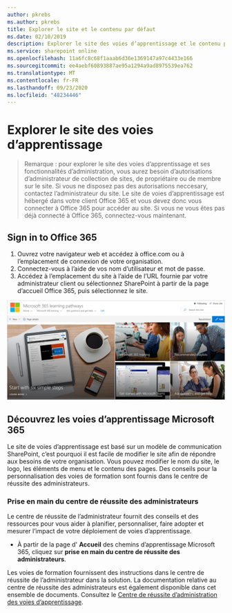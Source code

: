 ```yaml
---
author: pkrebs
ms.author: pkrebs
title: Explorer le site et le contenu par défaut
ms.date: 02/10/2019
description: Explorer le site des voies d’apprentissage et le contenu par défaut
ms.service: sharepoint online
ms.openlocfilehash: 11a6fc8c68f1aaab6d36e1369147a97c4433e166
ms.sourcegitcommit: ee4aebf60893887ae95a1294a9ad8975539ea762
ms.translationtype: MT
ms.contentlocale: fr-FR
ms.lasthandoff: 09/23/2020
ms.locfileid: "48234446"
---
```

# <a name="explore-the-learning-pathways-site"></a>Explorer le site des voies d’apprentissage

> Remarque : pour explorer le site des voies d’apprentissage et ses fonctionnalités d’administration, vous aurez besoin d’autorisations d’administrateur de collection de sites, de propriétaire ou de membre sur le site. Si vous ne disposez pas des autorisations neccesary, contactez l’administrateur du site. Le site de voies d’apprentissage est hébergé dans votre client Office 365 et vous devez donc vous connecter à Office 365 pour accéder au site. Si vous ne vous êtes pas déjà connecté à Office 365, connectez-vous maintenant. 

## <a name="sign-in-to-office-365"></a>Sign in to Office 365 

1.  Ouvrez votre navigateur web et accédez à office.com ou à l’emplacement de connexion de votre organisation. 
2.  Connectez-vous à l’aide de vos nom d’utilisateur et mot de passe.
3.  Accédez à l’emplacement du site à l’aide de l’URL fournie par votre administrateur client ou sélectionnez SharePoint à partir de la page d’accueil Office 365, puis sélectionnez le site. 

![cg-exploresite.png](media/cg-introducing.png)

## <a name="explore-microsoft-365-learning-pathways"></a>Découvrez les voies d’apprentissage Microsoft 365

Le site de voies d’apprentissage est basé sur un modèle de communication SharePoint, c’est pourquoi il est facile de modifier le site afin de répondre aux besoins de votre organisation. Vous pouvez modifier le nom du site, le logo, les éléments de menu et le contenu des pages. Des conseils pour la personnalisation des voies de formation sont fournis dans le centre de réussite des administrateurs. 

### <a name="get-started-with-the-admin-success-center"></a>Prise en main du centre de réussite des administrateurs

Le centre de réussite de l’administrateur fournit des conseils et des ressources pour vous aider à planifier, personnaliser, faire adopter et mesurer l’impact de votre déploiement de voies d’apprentissage. 

- À partir de la page d' **Accueil** des chemins d’apprentissage Microsoft 365, cliquez sur **prise en main du centre de réussite des administrateurs**.

Les voies de formation fournissent des instructions dans le centre de réussite de l’administrateur dans la solution. La documentation relative au centre de réussite des administrateurs est également disponible dans cet ensemble de documents. Consultez le [Centre de réussite d’administration des voies d’apprentissage](custom_successcenter.md).